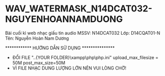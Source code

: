# WAV_WATERMASK_N14DCAT032-NGUYENHOANNAMDUONG
Bài cuối kì web nhạc giấu tin audio
MSSV: N14DCAT032
Lớp: D14CQAT01-N
Tên: Nguyễn Hoàn Nam Dương

************ HƯỚNG DẪN SỮ DỤNG ***************
- ĐỔI FILE "..{YOUR FOLDER}\xampp\php\php.ini"
	upload_max_filesize = 50M
	post_max_size=50M
- VÌ FILE NHẠC DUNG LƯỢNG LỚN NÊN VUI LÒNG CHỜ!

